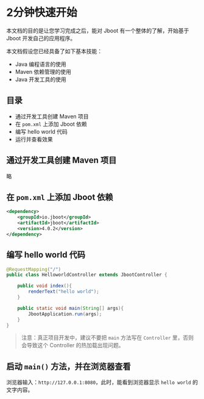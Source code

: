 # 2分钟快速开始

本文档的目的是让您学习完成之后，能对 Jboot 有一个整体的了解，开始基于 Jboot 开发自己的应用程序。

本文档假设您已经具备了如下基本技能：

- Java 编程语言的使用
- Maven 依赖管理的使用
- Java 开发工具的使用

## 目录

- 通过开发工具创建 Maven 项目
- 在 `pom.xml` 上添加 Jboot 依赖
- 编写 hello world 代码
- 运行并查看效果



## 通过开发工具创建 Maven 项目

   略


## 在 `pom.xml` 上添加 Jboot 依赖

```xml
<dependency>
    <groupId>io.jboot</groupId>
    <artifactId>jboot</artifactId>
    <version>4.0.2</version>
</dependency>
```

## 编写 hello world 代码


```java
@RequestMapping("/")
public class HelloworldController extends JbootController {

    public void index(){
        renderText("hello world");
    }

    public static void main(String[] args){
        JbootApplication.run(args);
    }
}
```
> 注意：真正项目开发中，建议不要把 `main` 方法写在 `Controller` 里，否则会导致这个 Controller 的热加载出现问题。

## 启动 `main()` 方法，并在浏览器查看

浏览器输入：`http://127.0.0.1:8080`，此时，能看到浏览器显示 `hello world` 的文字内容。





